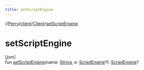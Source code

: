 ```yaml
---
title: setScriptEngine
---
```

//[Perry](../../../index.html)/[client](../index.html)/[Client](index.html)/[setScriptEngine](set-script-engine.html)



# setScriptEngine



[jvm]\
fun [setScriptEngine](set-script-engine.html)(name: [String](https://kotlinlang.org/api/latest/jvm/stdlib/kotlin/-string/index.html), e: [ScriptEngine](https://docs.oracle.com/javase/8/docs/api/javax/script/ScriptEngine.html)?): [ScriptEngine](https://docs.oracle.com/javase/8/docs/api/javax/script/ScriptEngine.html)?




